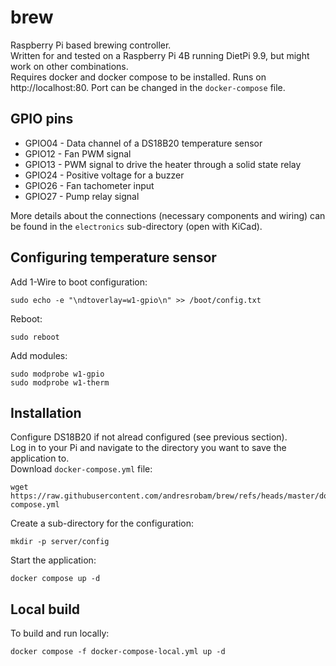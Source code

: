 # brew

Raspberry Pi based brewing controller.\
Written for and tested on a Raspberry Pi 4B running DietPi 9.9, but might work on other combinations.\
Requires docker and docker compose to be installed.
Runs on http://localhost:80. Port can be changed in the `docker-compose` file.

## GPIO pins

- GPIO04 - Data channel of a DS18B20 temperature sensor
- GPIO12 - Fan PWM signal
- GPIO13 - PWM signal to drive the heater through a solid state relay
- GPIO24 - Positive voltage for a buzzer
- GPIO26 - Fan tachometer input
- GPIO27 - Pump relay signal

More details about the connections (necessary components and wiring) can be found in the `electronics` sub-directory (open with KiCad).

## Configuring temperature sensor

Add 1-Wire to boot configuration:

```
sudo echo -e "\ndtoverlay=w1-gpio\n" >> /boot/config.txt
```

Reboot:

```
sudo reboot
```

Add modules:

```
sudo modprobe w1-gpio
sudo modprobe w1-therm
```

## Installation

Configure DS18B20 if not alread configured (see previous section).\
Log in to your Pi and navigate to the directory you want to save the application to.\
Download `docker-compose.yml` file:

```
wget https://raw.githubusercontent.com/andresrobam/brew/refs/heads/master/docker-compose.yml
```

Create a sub-directory for the configuration:

```
mkdir -p server/config
```

Start the application:

```
docker compose up -d
```

## Local build

To build and run locally:

```
docker compose -f docker-compose-local.yml up -d
```

